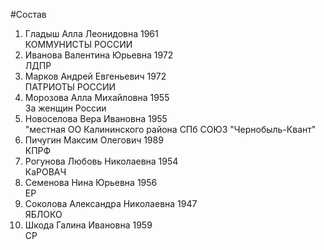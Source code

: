 #Состав
1. Гладыш Алла Леонидовна 1961   
    КОММУНИСТЫ РОССИИ
2. Иванова Валентина Юрьевна 1972   
    ЛДПР
3. Марков Андрей Евгеньевич 1972   
    ПАТРИОТЫ РОССИИ
4. Морозова Алла Михайловна 1955   
    За женщин России
5. Новоселова Вера Ивановна 1955   
    "местная ОО Калининского района СПб СОЮЗ "Чернобыль-Квант"
6. Пичугин Максим Олегович 1989   
    КПРФ
7. Рогунова Любовь Николаевна 1954   
    КаРОВАЧ
8. Семенова Нина Юрьевна 1956   
    ЕР
9. Соколова Александра Николаевна 1947   
    ЯБЛОКО
10. Шкода Галина Ивановна 1959   
    СР
